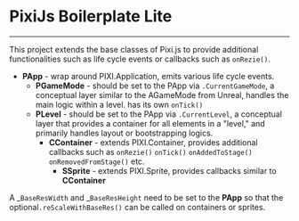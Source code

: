 # PixiJs Boilerplate Lite

---
This project extends the base classes of Pixi.js to provide additional functionalities such as life cycle events or
callbacks such as `onRezie()`.

* **PApp** - wrap around PIXI.Application, emits various life cycle events.
    * **PGameMode** - should be set to the PApp via `.CurrentGameMode`, a conceptual layer similar to the AGameMode from
      Unreal, handles the main logic within a level. has its own `onTick()`
    * **PLevel** - should be set to the PApp via `.CurrentLevel`, a conceptual layer that provides a container for all
      elements in a "level," and primarily handles layout or bootstrapping logics.
        * **CContainer** - extends PIXI.Container, provides additional callbacks such as  `onRezie()` `onTick()`
          `onAddedToStage()` `onRemovedFromStage()` etc.
            * **SSprite** - extends PIXI.Sprite, provides callbacks similar to  **CContainer**

A _`BaseResWidth` and _`BaseResHeight` need to be set to the **PApp** so that the optional`.reScaleWithBaseRes()` can be
called on containers or sprites.
